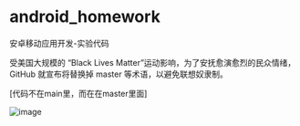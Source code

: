 # android_homework
安卓移动应用开发-实验代码


受美国大规模的 “Black Lives Matter”运动影响，为了安抚愈演愈烈的民众情绪，
GitHub 就宣布将替换掉 master 等术语，以避免联想奴隶制。


[代码不在main里，而在在master里面]

![image](https://user-images.githubusercontent.com/67129658/110810349-aea03a00-82c0-11eb-91eb-96e0ec3924cb.png)
